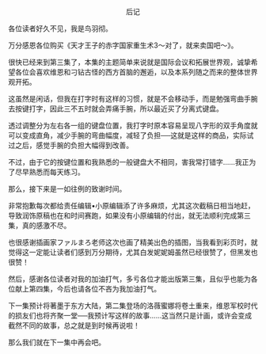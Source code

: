 <p align="center">后记</p>

各位读者好久不见，我是鸟羽彻。

万分感恩各位购买《天才王子的赤字国家重生术3～对了，就来卖国吧～》。

很快已经来到第三集了，本集的主题简单来说就是国际会议和拓展世界观，诚挚希望各位会喜欢维恩和刁钻古怪的西方首脑的邂逅，以及本系列随之而来的整体世界观开拓。

这虽然是闲话，但我在打字时有这样的习惯，就是不会移动手，而是勉强弯曲手腕去按键打字，因此三不五时就会弄痛手腕，所以最近买了分离式键盘。

透过调整分为左右各一组的键盘位置，我打字时原本容易呈现八字形的双手角度就可以变成直角，减少手腕的弯曲幅度，减轻了负担──这就是这样的商品，实际试过之后，感觉手腕的负担大幅得到改善。

不过，由于它的按键位置和我熟悉的一般键盘大不相同，害我常打错字……我正为了尽早熟悉而每天练习。

那么，接下来是一如往例的致谢时间。

非常抱歉每次都给责任编辑•小原编辑添了许多麻烦，尤其这次截稿日相当地赶，导致润饰原稿也在和时间赛跑，如果没有小原编辑的付出，就无法顺利完成第三集，真的感激不尽。

也很感谢插画家ファルまろ老师这次也画了精美出色的插图，当我看到彩页时，就觉得这一定能让读者们感到万分期待，尤其白发妮妮姆虽然已经很赞了，但黑发也很赞！

然后，感谢各位读者对我的加油打气，多亏各位才能出版第三集，且似乎也能为各位献上第四集，今后也请各位不吝为我加油打气。

下一集预计将著墨于东方大陆，第二集登场的洛薇蜜娜将卷土重来，维恩军校时代的损友们也将齐聚一堂──我预计写这样的故事……这当然只是计画，或许会变成截然不同的故事，总之就是到时候再说啦！

那么我们就在下一集中再会吧。

